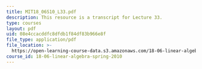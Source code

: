 ```yaml
---
title: MIT18_06S10_L33.pdf
description: This resource is a transcript for Lecture 33.
type: courses
layout: pdf
uid: 08e4ccacddfc8dfdb1f84df83b966e8f
file_type: application/pdf
file_location: >-
  https://open-learning-course-data.s3.amazonaws.com/18-06-linear-algebra-spring-2010/08e4ccacddfc8dfdb1f84df83b966e8f_MIT18_06S10_L33.pdf
course_id: 18-06-linear-algebra-spring-2010
---
```

